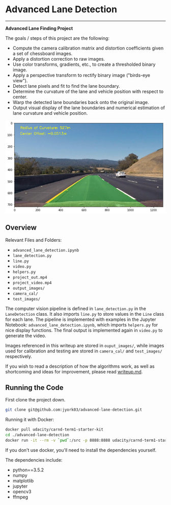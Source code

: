 # Advanced Lane Detection

---

**Advanced Lane Finding Project**

The goals / steps of this project are the following:

* Compute the camera calibration matrix and distortion coefficients given a set of chessboard images.
* Apply a distortion correction to raw images.
* Use color transforms, gradients, etc., to create a thresholded binary image.
* Apply a perspective transform to rectify binary image ("birds-eye view").
* Detect lane pixels and fit to find the lane boundary.
* Determine the curvature of the lane and vehicle position with respect to center.
* Warp the detected lane boundaries back onto the original image.
* Output visual display of the lane boundaries and numerical estimation of lane curvature and vehicle position.

[//]: # (Image References)
[final]: ./output_images/final.png "final output"

![alt_text][final]

## Overview

Relevant Files and Folders:
* `advanced_lane_detection.ipynb`
* `lane_detection.py`
* `line.py`
* `video.py`
* `helpers.py`
* `project_out.mp4`
* `project_video.mp4`
* `output_images/`
* `camera_cal/`
* `test_images/`

The computer vision pipeline is defined in `lane_detection.py` in the `LaneDetection` class. It also imports `line.py` to store values in the `Line` class for each lane.  The pipeline is implemented with examples in the Jupyter Notebook: `advanced_lane_detection.ipynb`, which imports `helpers.py` for nice display functions. The final output is implemented again in `video.py` to generate the video.

Images referenced in this writeup are stored in `ouput_images/`, while images used for calibration and testing are stored in `camera_cal/` and `test_images/` respectively.  

If you wish to read a description of how the algorithms work, as well as shortcoming and ideas for improvement,
please read [writeup.md](https://github.com/jyork03/advanced-lane-detection/blob/master/writeup.md).

## Running the Code

First clone the project down.

```bash
git clone git@github.com:jyork03/advanced-lane-detection.git
```

Running it with Docker:

```bash
docker pull udacity/carnd-term1-starter-kit
cd ./advanced-lane-detection
docker run -it --rm -v `pwd`:/src -p 8888:8888 udacity/carnd-term1-starter-kit
```

If you don't use docker, you'll need to install the dependencies yourself.

The dependencies include:
* python==3.5.2
* numpy
* matplotlib
* jupyter
* opencv3
* ffmpeg